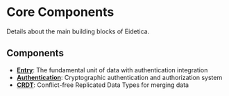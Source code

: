 # Core Components

Details about the main building blocks of Eidetica.

## Components

- **[Entry](entry.md)**: The fundamental unit of data with authentication integration
- **[Authentication](authentication.md)**: Cryptographic authentication and authorization system
- **[CRDT](crdt.md)**: Conflict-free Replicated Data Types for merging data
